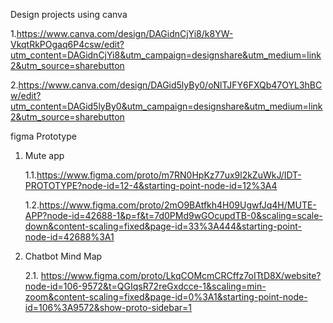 Design projects using canva

  1.https://www.canva.com/design/DAGidnCjYi8/k8YW-VkqtRkPOgaq6P4csw/edit?utm_content=DAGidnCjYi8&utm_campaign=designshare&utm_medium=link2&utm_source=sharebutton

  2.https://www.canva.com/design/DAGid5lyBy0/oNlTJFY6FXQb47OYL3hBCw/edit?utm_content=DAGid5lyBy0&utm_campaign=designshare&utm_medium=link2&utm_source=sharebutton

figma Prototype

1. Mute app 

   1.1.https://www.figma.com/proto/m7RN0HpKz77ux9l2kZuWkJ/IDT-PROTOTYPE?node-id=12-4&starting-point-node-id=12%3A4

   1.2.https://www.figma.com/proto/2mO9BAtfkh4H09UgwfJq4H/MUTE-APP?node-id=42688-1&p=f&t=7d0PMd9wGOcupdTB-0&scaling=scale-down&content-scaling=fixed&page-id=33%3A444&starting-point-node-id=42688%3A1

2. Chatbot Mind Map

   2.1. https://www.figma.com/proto/LkqCOMcmCRCffz7oITtD8X/website?node-id=106-9572&t=QGIqsR72reGxdcce-1&scaling=min-zoom&content-scaling=fixed&page-id=0%3A1&starting-point-node-id=106%3A9572&show-proto-sidebar=1

